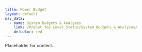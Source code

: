 ```yaml
---
title: Power Budget
layout: default
nav_data:
  - name: System Budgets & Analyses
    link: /OreSat_Top_Level_Status/System_Budgets_&_Analyses/
    defcolor: red
---
```



Placeholder for content...
